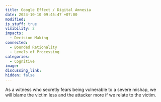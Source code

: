 ```yaml
---
title: Google Effect / Digital Amnesia
date: 2024-10-10 09:45:47 +07:00
modified: 
is_stuff: true
visibility: 2
impacts:
  - Decision Making
connected:
  - Bounded Rationality
  - Levels of Processing
categories:
  - Cognitive
image: 
discussing_link: 
hidden: false
---
```


As a witness who secretly fears being vulnerable to a severe mishap, we will blame the victim less and the attacker more if we relate to the victim.